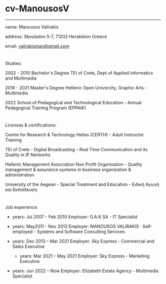 # cv-ManousosV

---
name: Manousos Valirakis

address: Skouladon 5-7, 71202 Herakleion Greece

email: valirakisman@gmail.com
# 
Studies:

2002 - 2010 Bachelor's Degree TEI of Crete, Dept of Applied informatics and Multimedia

2018 - 2021 Master's Degree Hellenic Open Univercity, Graphic Arts - Multimedia

2022 School of Pedagogical and Technological Education - Annual Pedagogical Training Program (EPPAIK)
#

Licenses & certifications: 

Centre for Research & Technology Hellas (CERTH) - Adult Instructor Training

TEI of Crete - Digital Broadcasting – Real Time Communication and its Quality in IP Networks

Hellenic Management Association Non Profit Organisation - Quality management & assurance systems in business organization & administration

University of the Aegean - Special Treatment and Education - Ειδική Αγωγή και Εκπαίδευση
#

Job experience:
- years: Jul 2007 - Feb 2010
  Employer: O.A.K SA - IT Specialist

- years: May2011 - Nov 2013
  Employer: MANOUSOS VALIRAKIS · Self-employed - Systems and Software Consulting Services

- years: Dec 2013 – Mar 2021
  Employer: Sky Express - Commercial and Sales Executive

  - years: Mar 2021 – May 2021
  Employer: Sky Express - Marketing Executive

 - years: Jun 2022 – Now
   Employer: Elizabeth Estate Agency - Multimedia Specialist

